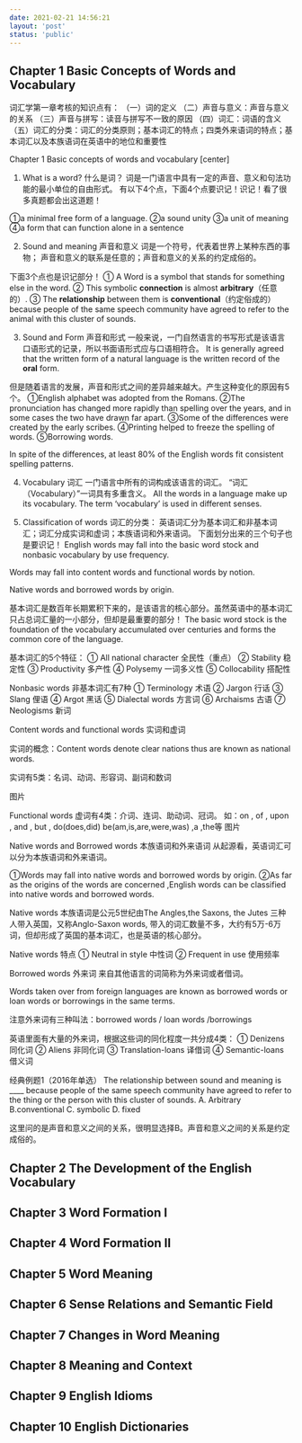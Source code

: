 ```yaml
---
date: 2021-02-21 14:56:21
layout: 'post'
status: 'public'
---
```

## Chapter 1    Basic Concepts of Words and Vocabulary
词汇学第一章考核的知识点有：
（一）词的定义
（二）声音与意义：声音与意义的关系
（三）声音与拼写：读音与拼写不一致的原因
（四）词汇：词语的含义
（五）词汇的分类：词汇的分类原则；基本词汇的特点；四类外来语词的特点；基本词汇以及本族语词在英语中的地位和重要性
 
Chapter 1 Basic concepts of words and vocabulary [center]

1. What is a word? 什么是词？
词是一门语言中具有一定的声音、意义和句法功能的最小单位的自由形式。
有以下4个点，下面4个点要识记！识记！看了很多真题都会出这道题！

①a minimal free form of a language.
②a sound unity
③a unit of meaning
④a form that can function alone in a sentence
 
 
2. Sound and meaning 声音和意义
词是一个符号，代表着世界上某种东西的事物；
声音和意义的联系是任意的；声音和意义的关系的约定成俗的。

下面3个点也是识记部分！
① A Word is a symbol that stands for something else in the word.
② This symbolic **connection** is almost **arbitrary**（任意的）.
③ The **relationship** between them is **conventional**（约定俗成的） because people of the same speech community have agreed to refer to the animal with this cluster of sounds.
 

3. Sound and Form 声音和形式
一般来说，一门自然语言的书写形式是该语言口语形式的记录，所以书面语形式应与口语相符合。
It is generally agreed that the written form of a natural language is the written record of the **oral** form.

但是随着语言的发展，声音和形式之间的差异越来越大。产生这种变化的原因有5个。
①English alphabet was adopted from the Romans.
②The pronunciation has changed more rapidly than spelling over the years, and in some cases the two have drawn far apart.
③Some of the differences were created by the early scribes.
④Printing helped to freeze the spelling of words.
⑤Borrowing words.
 
In spite of the differences, at least 80% of the English words fit consistent spelling patterns.
 

4. Vocabulary 词汇
一门语言中所有的词构成该语言的词汇。
“词汇（Vocabulary）”一词具有多重含义。
All the words in a language make up its vocabulary.
The term ‘vocabulary’ is used in different senses.
 

5. Classification of words 词汇的分类：
英语词汇分为基本词汇和非基本词汇；词汇分成实词和虚词；本族语词和外来语词。
下面划分出来的三个句子也是要识记！
English words may fall into the basic word stock and nonbasic vocabulary by use frequency.

Words may fall into content words and functional words by notion.

Native words and borrowed words by origin.
 
基本词汇是数百年长期累积下来的，是该语言的核心部分。虽然英语中的基本词汇只占总词汇量的一小部分，但却是最重要的部分！
The basic word stock is the foundation of the vocabulary accumulated over centuries and forms the common core of the language.
 
基本词汇的5个特征：
① All national character 全民性（重点）
② Stability 稳定性
③ Productivity 多产性
④ Polysemy 一词多义性
⑤ Collocability 搭配性
 
Nonbasic words 非基本词汇有7种
① Terminology 术语
② Jargon 行话
③ Slang 俚语
④ Argot 黑话
⑤ Dialectal words 方言词
⑥ Archaisms 古语
⑦ Neologisms 新词
 
Content words and functional words 实词和虚词

实词的概念：Content words denote clear nations thus are known as national words.
 
实词有5类：名词、动词、形容词、副词和数词
 
图片
 
 Functional words 虚词有4类：介词、连词、助动词、冠词。
如：on , of , upon , and , but , do(does,did) be(am,is,are,were,was) ,a ,the等
图片

Native words and Borrowed words 
本族语词和外来语词
从起源看，英语词汇可以分为本族语词和外来语词。

①Words may fall into native words and borrowed words by origin.
②As far as the origins of the words are concerned ,English words can be classified into native words and borrowed words.
 
 
Native words 本族语词是公元5世纪由The Angles,the Saxons, the Jutes 三种人带入英国，又称Anglo-Saxon words, 带入的词汇数量不多，大约有5万-6万词，但却形成了英国的基本词汇，也是英语的核心部分。

Native words 特点
① Neutral in style 中性词
② Frequent in use 使用频率
 
Borrowed words 外来词
来自其他语言的词简称为外来词或者借词。

Words taken over from foreign languages are known as borrowed words or loan words or borrowings in the same terms.

注意外来词有三种叫法：borrowed words / loan words /borrowings
 
英语里面有大量的外来词，根据这些词的同化程度一共分成4类：
① Denizens 同化词
② Aliens 非同化词
③ Translation-loans 译借词
④ Semantic-loans 借义词
 
 
经典例题1（2016年单选）
The relationship between sound and meaning is ____ because people of the same speech community have agreed to refer to the thing or the person with this cluster of sounds.
A. Arbitrary      B.conventional     C. symbolic    D. fixed
 
这里问的是声音和意义之间的关系，很明显选择B。声音和意义之间的关系是约定成俗的。

## Chapter 2    The Development of the English Vocabulary
## Chapter 3    Word Formation Ⅰ
## Chapter 4    Word Formation Ⅱ
## Chapter 5    Word Meaning
## Chapter 6    Sense Relations and Semantic Field
## Chapter 7    Changes in Word Meaning
## Chapter 8    Meaning and Context
## Chapter 9    English Idioms
## Chapter 10    English Dictionaries